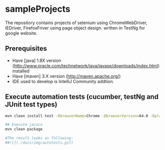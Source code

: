 # sampleProjects
The repository contains projects of selenium using ChromeWebDriver, IEDriver, FirefoxFriver using page object design.
written in TestNg for google website.



## Prerequisites ##
* Have [java] 1.8X version (http://www.oracle.com/technetwork/java/javase/downloads/index.html) installed
* Have [maven] 3.X version (http://maven.apache.org/)
* IDE used to develop is IntelliJ Community addtion.


## Execute automation tests (cucumber, testNg and JUnit test types) ##
```bash
mvn clean install test -DbrowserName=Chrome -DbrowserVersion=64.0 -DplatformName=Windows -DplatformVersion=10 -DappURL=https://www.google.co.in/

## Execute jacoco
mvn clean package

#The result looks as following:
##![](./docs/img/autotests.gif)